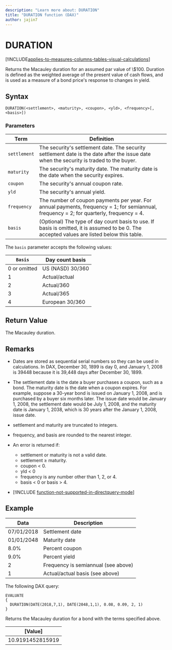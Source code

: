 ```yaml
---
description: "Learn more about: DURATION"
title: "DURATION function (DAX)"
author: jajin7
---
```


# DURATION

[!INCLUDE[applies-to-measures-columns-tables-visual-calculations](includes/applies-to-measures-columns-tables-visual-calculations.md)]

Returns the Macauley duration for an assumed par value of \\$100. Duration is defined as the weighted average of the present value of cash flows, and is used as a measure of a bond price's response to changes in yield.

## Syntax

```dax
DURATION(<settlement>, <maturity>, <coupon>, <yld>, <frequency>[, <basis>])
```

### Parameters

|Term|Definition|
|--------|--------------|
|`settlement`|The security's settlement date. The security settlement date is the date after the issue date when the security is traded to the buyer.|
|`maturity`|The security's maturity date. The maturity date is the date when the security expires.|
|`coupon`|The security's annual coupon rate.|
|`yld`|The security's annual yield.|
|`frequency`|The number of coupon payments per year. For annual payments, frequency = 1; for semiannual, frequency = 2; for quarterly, frequency = 4.|
|`basis`|(Optional) The type of day count basis to use. If basis is omitted, it is assumed to be 0. The accepted values are listed below this table.|

The `basis` parameter accepts the following values:

| `Basis`    | **Day count basis** |
| ------------ | ------------------- |
| 0 or omitted | US (NASD) 30/360    |
| 1            | Actual/actual       |
| 2            | Actual/360          |
| 3            | Actual/365          |
| 4            | European 30/360     |

## Return Value

The Macauley duration.

## Remarks

- Dates are stored as sequential serial numbers so they can be used in calculations. In DAX, December 30, 1899 is day 0, and January 1, 2008 is 39448 because it is 39,448 days after December 30, 1899.

- The settlement date is the date a buyer purchases a coupon, such as a bond. The maturity date is the date when a coupon expires. For example, suppose a 30-year bond is issued on January 1, 2008, and is purchased by a buyer six months later. The issue date would be January 1, 2008, the settlement date would be July 1, 2008, and the maturity date is January 1, 2038, which is 30 years after the January 1, 2008, issue date.

- settlement and maturity are truncated to integers.

- frequency, and basis are rounded to the nearest integer.

- An error is returned if:
  - settlement or maturity is not a valid date.
  - settlement ≥ maturity.
  - coupon < 0.
  - yld < 0
  - frequency is any number other than 1, 2, or 4.
  - basis < 0 or basis > 4.

- [!INCLUDE [function-not-supported-in-directquery-mode](includes/function-not-supported-in-directquery-mode.md)]

## Example

| **Data**   | **Description**                     |
| ---------- | ----------------------------------- |
| 07/01/2018 | Settlement date                     |
| 01/01/2048 | Maturity date                       |
| 8.0%       | Percent coupon                      |
| 9.0%       | Percent yield                       |
| 2          | Frequency is semiannual (see above) |
| 1          | Actual/actual basis (see above)     |

The following DAX query:

```dax
EVALUATE
{
  DURATION(DATE(2018,7,1), DATE(2048,1,1), 0.08, 0.09, 2, 1)
}
```

Returns the Macauley duration for a bond with the terms specified above.

| **[Value]**    |
| ---------------- |
| 10.9191452815919 |
